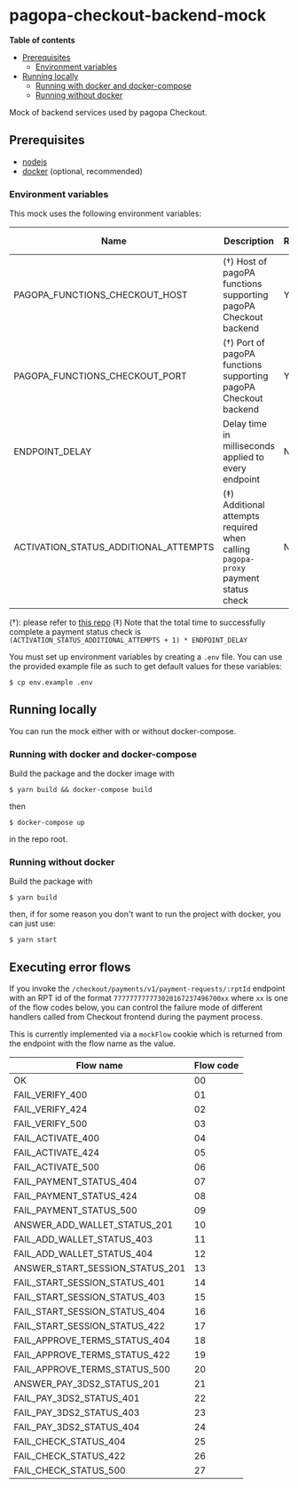 # pagopa-checkout-backend-mock

**Table of contents**
 * [Prerequisites](#prerequisites)
   * [Environment variables](#environment-variables)
 * [Running locally](#running-locally)
   * [Running with docker and docker-compose](#running-with-docker-and-docker-compose)
   * [Running without docker](#running-without-docker)

Mock of backend services used by pagopa Checkout.

## Prerequisites

 * [nodejs](http://nodejs.org)
 * [docker](https://www.docker.com) (optional, recommended)

### Environment variables

This mock uses the following environment variables:

| Name                                  | Description                                                                       | Required | Default value |
|---------------------------------------|-----------------------------------------------------------------------------------|----------|---------------|
| PAGOPA_FUNCTIONS_CHECKOUT_HOST        | (†) Host of pagoPA functions supporting pagoPA Checkout backend                   | Yes      | N/A           |
| PAGOPA_FUNCTIONS_CHECKOUT_PORT        | (†) Port of pagoPA functions supporting pagoPA Checkout backend                   | Yes      | N/A           |
| ENDPOINT_DELAY                        | Delay time in milliseconds applied to every endpoint                              | No       | 0             |
| ACTIVATION_STATUS_ADDITIONAL_ATTEMPTS | (‡) Additional attempts required when calling `pagopa-proxy` payment status check | No       | 0             |

(†): please refer to [this repo](https://github.com/pagopa/pagopa-functions-checkout)
(‡) Note that the total time to successfully complete a payment status check is `(ACTIVATION_STATUS_ADDITIONAL_ATTEMPTS + 1) * ENDPOINT_DELAY`

You must set up environment variables by creating a `.env` file. You can use the provided example file as such to get default values for these variables:

```shell
$ cp env.example .env
```


## Running locally

You can run the mock either with or without docker-compose.

### Running with docker and docker-compose

Build the package and the docker image with

```shell
$ yarn build && docker-compose build
```

then

```shell
$ docker-compose up
```

in the repo root.

### Running without docker
Build the package with

```shell
$ yarn build
```

then, if for some reason you don't want to run the project with docker, you can just use:

```shell
$ yarn start
```

## Executing error flows

If you invoke the `/checkout/payments/v1/payment-requests/:rptId` endpoint with an RPT id of the format `777777777773020167237496700xx` where `xx` is one of the flow codes below, you can control the failure mode of different handlers called from Checkout frontend during the payment process.

This is currently implemented via a `mockFlow` cookie which is returned from the endpoint with the flow name as the value.

| Flow name                       | Flow code |
|---------------------------------|-----------|
| OK                              | 00        |
| FAIL_VERIFY_400                 | 01        |
| FAIL_VERIFY_424                 | 02        |
| FAIL_VERIFY_500                 | 03        |
| FAIL_ACTIVATE_400               | 04        |
| FAIL_ACTIVATE_424               | 05        |
| FAIL_ACTIVATE_500               | 06        |
| FAIL_PAYMENT_STATUS_404         | 07        |
| FAIL_PAYMENT_STATUS_424         | 08        |
| FAIL_PAYMENT_STATUS_500         | 09        |
| ANSWER_ADD_WALLET_STATUS_201    | 10        |
| FAIL_ADD_WALLET_STATUS_403      | 11        |
| FAIL_ADD_WALLET_STATUS_404      | 12        |
| ANSWER_START_SESSION_STATUS_201 | 13        |
| FAIL_START_SESSION_STATUS_401   | 14        |
| FAIL_START_SESSION_STATUS_403   | 15        |
| FAIL_START_SESSION_STATUS_404   | 16        |
| FAIL_START_SESSION_STATUS_422   | 17        |
| FAIL_APPROVE_TERMS_STATUS_404   | 18        |
| FAIL_APPROVE_TERMS_STATUS_422   | 19        |
| FAIL_APPROVE_TERMS_STATUS_500   | 20        |
| ANSWER_PAY_3DS2_STATUS_201      | 21        |
| FAIL_PAY_3DS2_STATUS_401        | 22        |
| FAIL_PAY_3DS2_STATUS_403        | 23        |
| FAIL_PAY_3DS2_STATUS_404        | 24        |
| FAIL_CHECK_STATUS_404           | 25        |
| FAIL_CHECK_STATUS_422           | 26        |
| FAIL_CHECK_STATUS_500           | 27        |
